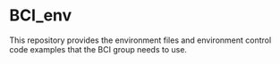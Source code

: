 # BCI_env
This repository provides the environment files and environment control code examples that the BCI group needs to use.
